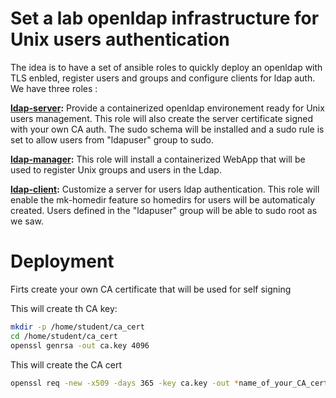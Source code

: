 # Set a lab openldap infrastructure for Unix users authentication

The idea is to have a set of ansible roles to quickly deploy an openldap with TLS enbled, register users and groups and configure clients for ldap auth.
We have three roles :

**[ldap-server](ldap-server/README.md):** Provide a containerized openldap environement ready for Unix users management. This role will also create the server certificate signed with your own CA auth. The sudo schema will be installed and a sudo rule is set to allow users from "ldapuser" group to sudo.

**[ldap-manager](ldap-server/README.md):** This role will install a containerized WebApp that will be used to register Unix groups and users in the Ldap.

**[ldap-client](ldap-server/README.md):** Customize a server for users ldap authentication. This role will enable the mk-homedir feature so homedirs for users will be automaticaly created. Users defined in the "ldapuser" group will be able to sudo root as we saw.



# Deployment

Firts create your own CA certificate that will be used for self signing

This will create th CA key:
``` sh
mkdir -p /home/student/ca_cert
cd /home/student/ca_cert
openssl genrsa -out ca.key 4096
```

This will create the CA cert
``` sh
openssl req -new -x509 -days 365 -key ca.key -out *name_of_your_CA_cert*.pem
```
